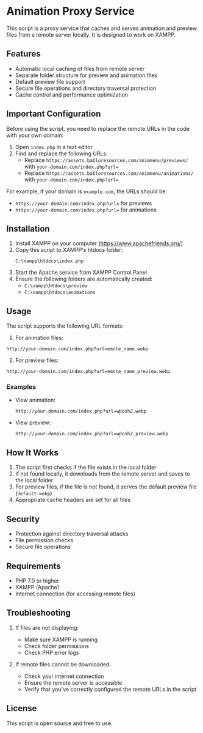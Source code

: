 # Animation Proxy Service

This script is a proxy service that caches and serves animation and preview files from a remote server locally. It is designed to work on XAMPP.

## Features

- Automatic local caching of files from remote server
- Separate folder structure for preview and animation files
- Default preview file support
- Secure file operations and directory traversal protection
- Cache control and performance optimization

## Important Configuration

Before using the script, you need to replace the remote URLs in the code with your own domain:

1. Open `index.php` in a text editor
2. Find and replace the following URLs:
   - Replace `https://assets.babloresources.com/animmenu/previews/` with `your-domain.com/index.php?url=`
   - Replace `https://assets.babloresources.com/animmenu/animations/` with `your-domain.com/index.php?url=`

For example, if your domain is `example.com`, the URLs should be:
- `https://your-domain.com/index.php?url=` for previews
- `https://your-domain.com/index.php?url=` for animations

## Installation

1. Install XAMPP on your computer (https://www.apachefriends.org/)
2. Copy this script to XAMPP's htdocs folder:
   ```
   C:\xampp\htdocs\index.php
   ```
3. Start the Apache service from XAMPP Control Panel
4. Ensure the following folders are automatically created:
   - `C:\xampp\htdocs\preview`
   - `C:\xampp\htdocs\animations`

## Usage

The script supports the following URL formats:

1. For animation files:
```
http://your-domain.com/index.php?url=emote_name.webp
```

2. For preview files:
```
http://your-domain.com/index.php?url=emote_name_preview.webp
```

### Examples

- View animation:
  ```
  http://your-domain.com/index.php?url=wposh2.webp
  ```

- View preview:
  ```
  http://your-domain.com/index.php?url=wposh2_preview.webp
  ```

## How It Works

1. The script first checks if the file exists in the local folder
2. If not found locally, it downloads from the remote server and saves to the local folder
3. For preview files, if the file is not found, it serves the default preview file (`default.webp`)
4. Appropriate cache headers are set for all files

## Security

- Protection against directory traversal attacks
- File permission checks
- Secure file operations

## Requirements

- PHP 7.0 or higher
- XAMPP (Apache)
- Internet connection (for accessing remote files)

## Troubleshooting

1. If files are not displaying:
   - Make sure XAMPP is running
   - Check folder permissions
   - Check PHP error logs

2. If remote files cannot be downloaded:
   - Check your internet connection
   - Ensure the remote server is accessible
   - Verify that you've correctly configured the remote URLs in the script

## License

This script is open source and free to use. 
